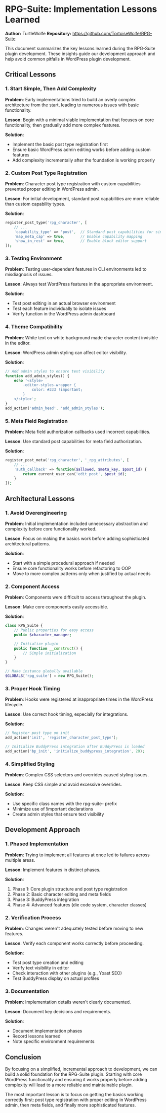 # RPG-Suite: Implementation Lessons Learned

**Author:** TurtleWolfe
**Repository:** https://github.com/TortoiseWolfe/RPG-Suite

This document summarizes the key lessons learned during the RPG-Suite plugin development. These insights guide our development approach and help avoid common pitfalls in WordPress plugin development.

## Critical Lessons

### 1. Start Simple, Then Add Complexity

**Problem**: Early implementations tried to build an overly complex architecture from the start, leading to numerous issues with basic functionality.

**Lesson**: Begin with a minimal viable implementation that focuses on core functionality, then gradually add more complex features.

**Solution**:
- Implement the basic post type registration first
- Ensure basic WordPress admin editing works before adding custom features
- Add complexity incrementally after the foundation is working properly

### 2. Custom Post Type Registration

**Problem**: Character post type registration with custom capabilities prevented proper editing in WordPress admin.

**Lesson**: For initial development, standard post capabilities are more reliable than custom capability types.

**Solution**:
```php
register_post_type('rpg_character', [
    // ...
    'capability_type' => 'post',  // Standard post capabilities for simplicity
    'map_meta_cap' => true,       // Enable capability mapping
    'show_in_rest' => true,       // Enable block editor support
]);
```

### 3. Testing Environment

**Problem**: Testing user-dependent features in CLI environments led to misdiagnosis of issues.

**Lesson**: Always test WordPress features in the appropriate environment.

**Solution**:
- Test post editing in an actual browser environment
- Test each feature individually to isolate issues
- Verify function in the WordPress admin dashboard

### 4. Theme Compatibility

**Problem**: White text on white background made character content invisible in the editor.

**Lesson**: WordPress admin styling can affect editor visibility.

**Solution**:
```php
// Add admin styles to ensure text visibility
function add_admin_styles() {
    echo '<style>
        .editor-styles-wrapper {
            color: #333 !important;
        }
    </style>';
}
add_action('admin_head', 'add_admin_styles');
```

### 5. Meta Field Registration

**Problem**: Meta field authorization callbacks used incorrect capabilities.

**Lesson**: Use standard post capabilities for meta field authorization.

**Solution**:
```php
register_post_meta('rpg_character', '_rpg_attributes', [
    // ...
    'auth_callback' => function($allowed, $meta_key, $post_id) {
        return current_user_can('edit_post', $post_id);
    }
]);
```

## Architectural Lessons

### 1. Avoid Overengineering

**Problem**: Initial implementation included unnecessary abstraction and complexity before core functionality worked.

**Lesson**: Focus on making the basics work before adding sophisticated architectural patterns.

**Solution**:
- Start with a simple procedural approach if needed
- Ensure core functionality works before refactoring to OOP
- Move to more complex patterns only when justified by actual needs

### 2. Component Access

**Problem**: Components were difficult to access throughout the plugin.

**Lesson**: Make core components easily accessible.

**Solution**:
```php
class RPG_Suite {
    // Public properties for easy access
    public $character_manager;

    // Initialize plugin
    public function __construct() {
        // Simple initialization
    }
}

// Make instance globally available
$GLOBALS['rpg_suite'] = new RPG_Suite();
```

### 3. Proper Hook Timing

**Problem**: Hooks were registered at inappropriate times in the WordPress lifecycle.

**Lesson**: Use correct hook timing, especially for integrations.

**Solution**:
```php
// Register post type on init
add_action('init', 'register_character_post_type');

// Initialize BuddyPress integration after BuddyPress is loaded
add_action('bp_init', 'initialize_buddypress_integration', 20);
```

### 4. Simplified Styling

**Problem**: Complex CSS selectors and overrides caused styling issues.

**Lesson**: Keep CSS simple and avoid excessive overrides.

**Solution**:
- Use specific class names with the rpg-suite- prefix
- Minimize use of !important declarations
- Create admin styles that ensure text visibility

## Development Approach

### 1. Phased Implementation

**Problem**: Trying to implement all features at once led to failures across multiple areas.

**Lesson**: Implement features in distinct phases.

**Solution**:
1. Phase 1: Core plugin structure and post type registration
2. Phase 2: Basic character editing and meta fields
3. Phase 3: BuddyPress integration
4. Phase 4: Advanced features (die code system, character classes)

### 2. Verification Process

**Problem**: Changes weren't adequately tested before moving to new features.

**Lesson**: Verify each component works correctly before proceeding.

**Solution**:
- Test post type creation and editing
- Verify text visibility in editor
- Check interaction with other plugins (e.g., Yoast SEO)
- Test BuddyPress display on actual profiles

### 3. Documentation

**Problem**: Implementation details weren't clearly documented.

**Lesson**: Document key decisions and requirements.

**Solution**:
- Document implementation phases
- Record lessons learned
- Note specific environment requirements

## Conclusion

By focusing on a simplified, incremental approach to development, we can build a solid foundation for the RPG-Suite plugin. Starting with core WordPress functionality and ensuring it works properly before adding complexity will lead to a more reliable and maintainable plugin.

The most important lesson is to focus on getting the basics working correctly first: post type registration with proper editing in WordPress admin, then meta fields, and finally more sophisticated features.